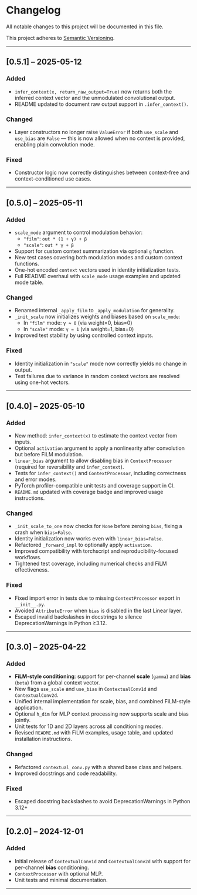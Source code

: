 # Changelog

All notable changes to this project will be documented in this file.

This project adheres to [Semantic Versioning](https://semver.org/).

---

## [0.5.1] – 2025-05-12

### Added
- `infer_context(x, return_raw_output=True)` now returns both the inferred context vector and the unmodulated convolutional output.
- README updated to document raw output support in `.infer_context()`.

### Changed
- Layer constructors no longer raise `ValueError` if both `use_scale` and `use_bias` are `False` — this is now allowed when no context is provided, enabling plain convolution mode.

### Fixed
- Constructor logic now correctly distinguishes between context-free and context-conditioned use cases.

---

## [0.5.0] – 2025-05-11

### Added
- `scale_mode` argument to control modulation behavior:
  - `"film"`: `out * (1 + γ) + β`
  - `"scale"`: `out * γ + β`
- Support for custom context summarization via optional `g` function.
- New test cases covering both modulation modes and custom context functions.
- One-hot encoded `context` vectors used in identity initialization tests.
- Full README overhaul with `scale_mode` usage examples and updated mode table.

### Changed
- Renamed internal `_apply_film` to `_apply_modulation` for generality.
- `_init_scale` now initializes weights and biases based on `scale_mode`:
  - In `"film"` mode: `γ ≈ 0` (via weight=0, bias=0)
  - In `"scale"` mode: `γ ≈ 1` (via weight=1, bias=0)
- Improved test stability by using controlled context inputs.

### Fixed
- Identity initialization in `"scale"` mode now correctly yields no change in output.
- Test failures due to variance in random context vectors are resolved using one-hot vectors.

---

## [0.4.0] – 2025-05-10

### Added
- New method: `infer_context(x)` to estimate the context vector from inputs.
- Optional `activation` argument to apply a nonlinearity after convolution but before FiLM modulation.
- `linear_bias` argument to allow disabling bias in `ContextProcessor` (required for reversibility and `infer_context`).
- Tests for `infer_context()` and `ContextProcessor`, including correctness and error modes.
- PyTorch profiler-compatible unit tests and coverage support in CI.
- `README.md` updated with coverage badge and improved usage instructions.

### Changed
- `_init_scale_to_one` now checks for `None` before zeroing `bias`, fixing a crash when `bias=False`.
- Identity initialization now works even with `linear_bias=False`.
- Refactored `_forward_impl` to optionally apply `activation`.
- Improved compatibility with torchscript and reproducibility-focused workflows.
- Tightened test coverage, including numerical checks and FiLM effectiveness.

### Fixed
- Fixed import error in tests due to missing `ContextProcessor` export in `__init__.py`.
- Avoided `AttributeError` when `bias` is disabled in the last Linear layer.
- Escaped invalid backslashes in docstrings to silence DeprecationWarnings in Python ≥3.12.

---

## [0.3.0] – 2025-04-22

### Added
- **FiLM-style conditioning**: support for per-channel **scale** (`gamma`) and **bias** (`beta`) from a global context vector.
- New flags `use_scale` and `use_bias` in `ContextualConv1d` and `ContextualConv2d`.
- Unified internal implementation for scale, bias, and combined FiLM-style application.
- Optional `h_dim` for MLP context processing now supports scale and bias jointly.
- Unit tests for 1D and 2D layers across all conditioning modes.
- Revised `README.md` with FiLM examples, usage table, and updated installation instructions.

### Changed
- Refactored `contextual_conv.py` with a shared base class and helpers.
- Improved docstrings and code readability.

### Fixed
- Escaped docstring backslashes to avoid DeprecationWarnings in Python 3.12+

---

## [0.2.0] – 2024-12-01

### Added
- Initial release of `ContextualConv1d` and `ContextualConv2d` with support for per-channel **bias** conditioning.
- `ContextProcessor` with optional MLP.
- Unit tests and minimal documentation.

---


